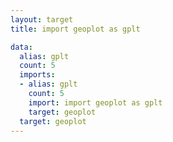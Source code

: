 ```yaml
---
layout: target
title: import geoplot as gplt

data:
  alias: gplt
  count: 5
  imports:
  - alias: gplt
    count: 5
    import: import geoplot as gplt
    target: geoplot
  target: geoplot
---
```

